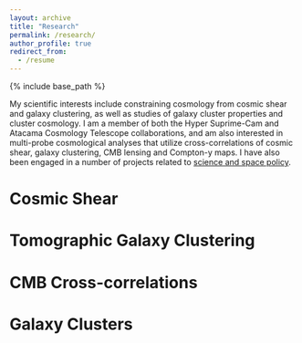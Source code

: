```yaml
---
layout: archive
title: "Research"
permalink: /research/
author_profile: true
redirect_from:
  - /resume
---
```


{% include base_path %}

My scientific interests include constraining cosmology from cosmic shear and galaxy clustering, as well as studies of galaxy cluster properties and cluster cosmology. I am a member of both the Hyper Suprime-Cam and Atacama Cosmology Telescope collaborations, and am also interested in multi-probe cosmological analyses that utilize cross-correlations of cosmic shear, galaxy clustering, CMB lensing and Compton-y maps. I have also been engaged in a number of projects related to [science and space policy](/science_policy).

# Cosmic Shear

# Tomographic Galaxy Clustering

# CMB Cross-correlations

# Galaxy Clusters
